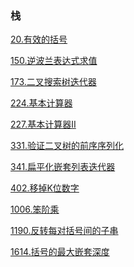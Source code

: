 ### 栈

<a href="all_note/20.有效的括号.md">20.有效的括号</a>

<a href="all_note/150.逆波兰表达式求值.md">150.逆波兰表达式求值</a>

<a href="all_note/173.二叉搜索树迭代器.md">173.二叉搜索树迭代器</a>

<a href="all_note/224.基本计算器.md">224.基本计算器</a>

<a href="all_note/227.基本计算器II.md">227.基本计算器II</a>

<a href="all_note/331.验证二叉树的前序序列化.md">331.验证二叉树的前序序列化</a>

<a href="all_note/341.扁平化嵌套列表迭代器.md">341.扁平化嵌套列表迭代器</a>

<a href="all_note/402.移掉K位数字.md">402.移掉K位数字</a>

<a href="all_note/1006.笨阶乘.md">1006.笨阶乘</a>

<a href="all_note/1190.反转每对括号间的子串.md">1190.反转每对括号间的子串</a>

<a href="all_note/1614.括号的最大嵌套深度.md">1614.括号的最大嵌套深度</a>
